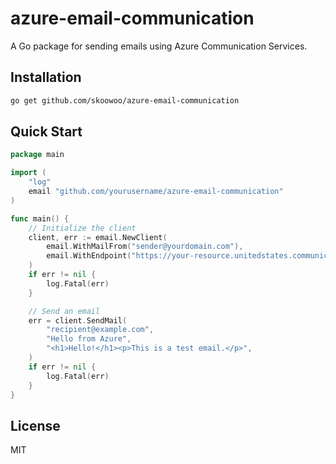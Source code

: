 # azure-email-communication

A Go package for sending emails using Azure Communication Services.

## Installation

```bash
go get github.com/skoowoo/azure-email-communication
```

## Quick Start

```go
package main

import (
    "log"
    email "github.com/yourusername/azure-email-communication"
)

func main() {
    // Initialize the client
    client, err := email.NewClient(
        email.WithMailFrom("sender@yourdomain.com"),
        email.WithEndpoint("https://your-resource.unitedstates.communication.azure.com", "your-access-key"),
    )
    if err != nil {
        log.Fatal(err)
    }

    // Send an email
    err = client.SendMail(
        "recipient@example.com",
        "Hello from Azure",
        "<h1>Hello!</h1><p>This is a test email.</p>",
    )
    if err != nil {
        log.Fatal(err)
    }
}
```

## License

MIT
